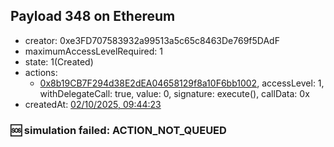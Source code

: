 ## Payload 348 on Ethereum

- creator: 0xe3FD707583932a99513a5c65c8463De769f5DAdF
- maximumAccessLevelRequired: 1
- state: 1(Created)
- actions:
  - [0x8b19CB7F294d38E2dEA04658129f8a10F6bb1002](https://etherscan.io/address/0x8b19CB7F294d38E2dEA04658129f8a10F6bb1002), accessLevel: 1, withDelegateCall: true, value: 0, signature: execute(), callData: 0x
- createdAt: [02/10/2025, 09:44:23](https://etherscan.io/tx/0x18ba76f3a8365d6719f6221ae7fd028e8b73ca8fd94680f7094a13d5768d71f3)

### :sos: simulation failed: ACTION_NOT_QUEUED

